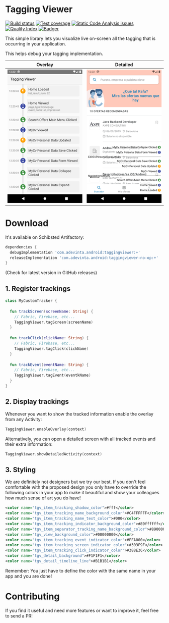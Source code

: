 # Tagging Viewer

<!-- Badger start badges -->
[![Build status](https://badger.engprod-pro.mpi-internal.com/badge/travis/scmspain/android-common--lib-tagging-viewer)](https://badger.engprod-pro.mpi-internal.com/redirect/travis/scmspain/android-common--lib-tagging-viewer) [![Test coverage](https://badger.engprod-pro.mpi-internal.com/badge/coverage/scmspain/android-common--lib-tagging-viewer)](https://badger.engprod-pro.mpi-internal.com/redirect/coverage/scmspain/android-common--lib-tagging-viewer) [![Static Code Analysis issues](https://badger.engprod-pro.mpi-internal.com/badge/issues/scmspain/android-common--lib-tagging-viewer)](https://badger.engprod-pro.mpi-internal.com/redirect/issues/scmspain/android-common--lib-tagging-viewer) [![Quality Index](https://badger.engprod-pro.mpi-internal.com/badge/quality_index/scmspain/android-common--lib-tagging-viewer)](https://badger.engprod-pro.mpi-internal.com/redirect/quality_index/scmspain/android-common--lib-tagging-viewer) [![Badger](https://badger.engprod-pro.mpi-internal.com/badge/engprod/scmspain/android-common--lib-tagging-viewer)](https://badger.engprod-pro.mpi-internal.com/redirect/engprod/scmspain/android-common--lib-tagging-viewer)
<!-- Badger end badges -->

This simple library lets you visualize live on-screen all the tagging that is occurring in your application.

This helps debug your tagging implementation.

Overlay | Detailed
--- | ---
<img width="280" src="art/screenshot-detailed.png" /> | <img width="280" src="art/screenshot-overlay.png" />


# Download
It's available on Schibsted Artifactory:
```groovy
dependencies {
  debugImplementation 'com.adevinta.android:taggingviewer:+'
  releaseImplementation 'com.adevinta.android:taggingviewer-no-op:+'
}
```
(Check for latest version in GitHub releases)

## 1. Register trackings
```kotlin
class MyCustomTracker {

  fun trackScreen(screenName: String) {
    // Fabric, Firebase, etc...
    TaggingViewer.tagScreen(screenName)
  }

  fun trackClick(clickName: String) {
    // Fabric, Firebase, etc...
    TaggingViewer.tagClick(clickName)
  }
  
  fun trackEvent(eventName: String) {
    // Fabric, Firebase, etc...
    TaggingViewer.tagEvent(eventkName)
  }
}
```

## 2. Display trackings
Whenever you want to show the tracked information enable the overlay from any Activity:

```kotlin
TaggingViewer.enableOverlay(context)
```

Alternatively, you can open a detailed screen with all tracked events and their extra information:
```kotlin
TaggingViewer.showDetailedActivity(context)
```


## 3. Styling
We are definitely not designers but we try our best. If you don't feel comfortable with the proposed design you only have to override the
following colors in your app to make it beautiful and show your colleagues how much sense of art you do have!

```xml
<color name="tgv_item_tracking_shadow_color">#fff</color>
<color name="tgv_item_tracking_name_background_color">#C4FFFFFF</color>
<color name="tgv_item_tracking_name_text_color">#000</color>
<color name="tgv_item_tracking_indicator_background_color">#89ffffff</color>
<color name="tgv_item_separator_tracking_name_background_color">#89000000</color>
<color name="tgv_view_background_color">#00000000</color>
<color name="tgv_item_tracking_event_indicator_color">#FFA000</color>
<color name="tgv_item_tracking_screen_indicator_color">#303F9F</color>
<color name="tgv_item_tracking_click_indicator_color">#388E3C</color>
<color name="tgv_detail_background">#F1F1F1</color>
<color name="tgv_detail_timeline_line">#B1B1B1</color>
```

Remember: You just have to define the color with the same name in your app and you are done!

# Contributing
If you find it useful and need more features or want to improve it, feel free to send a PR!

